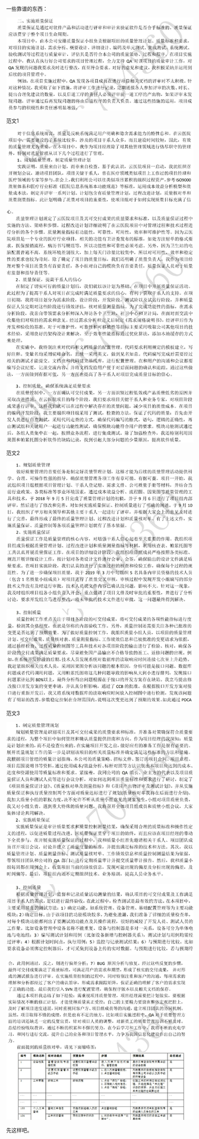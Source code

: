 一些靠谱的东西：

![Alt text](image-29.png)

范文1

![Alt text](image-30.png)

![Alt text](image-31.png)

![Alt text](image-32.png)

范文2

![Alt text](image-33.png)

![Alt text](image-34.png)

范文3

![Alt text](image-35.png)

![Alt text](image-36.png)

![Alt text](image-37.png)

先这样吧。